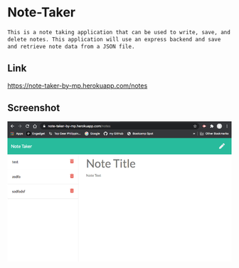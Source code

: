 # Note-Taker
```
This is a note taking application that can be used to write, save, and delete notes. This application will use an express backend and save and retrieve note data from a JSON file.
```

## Link
https://note-taker-by-mp.herokuapp.com/notes 

## Screenshot
![](/ScreenShot.png)
